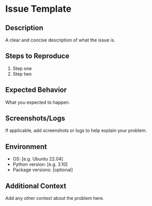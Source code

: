 # Issue Template

## Description
A clear and concise description of what the issue is.

## Steps to Reproduce
1. Step one
2. Step two

## Expected Behavior
What you expected to happen.

## Screenshots/Logs
If applicable, add screenshots or logs to help explain your problem.

## Environment
- OS: [e.g. Ubuntu 22.04]
- Python version: [e.g. 3.10]
- Package versions: [optional]

## Additional Context
Add any other context about the problem here.
